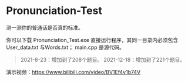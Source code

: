 # Pronunciation-Test
测一测你的普通话是否真的标准。

你可以下载 Pronunciation_Test.exe 直接运行程序，其同一目录内必须包含User_data.txt 与Words.txt；
main.cpp 是源代码。

> 2021-8-23：增加到了208个题目。
> 2021-12-18：增加到了221个题目。

演示视频：https://www.bilibili.com/video/BV1Ef4y1b74V

